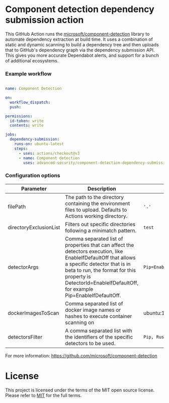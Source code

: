 # Component detection dependency submission action

This GitHub Action runs the [microsoft/component-detection](https://github.com/microsoft/component-detection) library to automate dependency extraction at build time. It uses a combination of static and dynamic scanning to build a dependency tree and then uploads that to GitHub's dependency graph via the dependency submission API. This gives you more accurate Dependabot alerts, and support for a bunch of additional ecosystems. 

### Example workflow

```yaml

name: Component Detection

on:
  workflow_dispatch:
  push:

permissions: 
  id-token: write
  contents: write

jobs:
  dependency-submission:
    runs-on: ubuntu-latest
    steps:
      - uses: actions/checkout@v3
      - name: Component detection 
        uses: advanced-security/component-detection-dependency-submission-action@v0.0.1
```        

### Configuration options

| Parameter | Description | Example | 
| --- | --- | --- | 
filePath | The path to the directory containing the environment files to upload. Defaults to Actions working directory. | `'.'`
directoryExclusionList | Filters out specific directories following a minimatch pattern. | `test`
detectorArgs | Comma separated list of properties that can affect the detectors execution, like EnableIfDefaultOff that allows a specific detector that is in beta to run, the format for this property is DetectorId=EnableIfDefaultOff, for example Pip=EnableIfDefaultOff. | `Pip=EnableIfDefaultOff`
dockerImagesToScan |Comma separated list of docker image names or hashes to execute container scanning on |  ubuntu:16.04,56bab49eef2ef07505f6a1b0d5bd3a601dfc3c76ad4460f24c91d6fa298369ab | 
detectorsFilter | A comma separated list with the identifiers of the specific detectors to be used. | `Pip, RustCrateDetector`

For more information: https://github.com/microsoft/component-detection

# License
This project is licensed under the terms of the MIT open source license. Please refer to [MIT](LICENSE.md) for the full terms.
